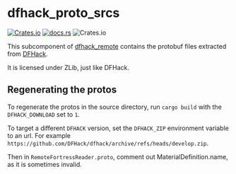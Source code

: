 # dfhack_proto_srcs

[![Crates.io](https://img.shields.io/crates/v/dfhack-proto-srcs)](https://crates.io/crates/dfhack-proto-srcs)
[![docs.rs](https://img.shields.io/docsrs/dfhack-proto-srcs)](https://docs.rs/dfhack-proto-srcs)
![Crates.io](https://img.shields.io/crates/l/dfhack-proto-srcs)

This subcomponent of [dfhack_remote](https://docs.rs/dfhack-remote/) contains the protobuf files
extracted from [DFHack](https://github.com/DFHack/dfhack).

It is licensed under ZLib, just like DFHack.

## Regenerating the protos

To regenerate the protos in the source directory, run `cargo build` with the `DFHACK_DOWNLOAD` set to `1`.

To target a different `DFHACK` version, set the `DFHACK_ZIP` environment variable to an url.
For example `https://github.com/DFHack/dfhack/archive/refs/heads/develop.zip`.

Then in `RemoteFortressReader.proto`, comment out MaterialDefinition.name, as it is sometimes invalid.
